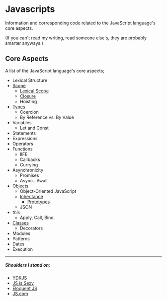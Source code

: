 # Javascripts

Information and corresponding code related to the JavaScript language's core aspects.

(If you can't read my writing, read someone else's, they are probably smarter anyways.)

## Core Aspects

A list of the JavaScript language's core aspects;

- Lexical Structure
- [Scope](src/scope)
  - [Lexical Scope](src/scope/lexical-scope)
  - [Closure](src/scope/closure)
  - Hoisting
- [Types](src/types)
  - Coercion
  - By Reference vs. By Value
- Variables
  - Let and Const
- Statements
- Expressions
- Operators
- Functions
  - IIFE
  - Callbacks
  - Currying
- Asynchronicity
  - Promises
  - Async...Await
- [Objects](src/objects)
  - Object-Oriented JavaScript
  - [Inheritance](src/objects/object-oriented-js/inheritance/prototypes) 
    - [Prototypes](src/objects/object-oriented-js/inheritance)
  - JSON
- _this_
  - Apply, Call, Bind.
- [Classes](src/classes)
  - Decorators
- Modules
- Patterns
- Dates
- Execution

---

##### Shoulders I stand on;

- [YDKJS](src/https://github.com/getify/You-Dont-Know-JS)
- [JS is Sexy](src/http://javascriptissexy.com/)
- [Eloquent JS](src/http://eloquentjavascript.net)
- [JS.com](src/https://www.javascript.com)
